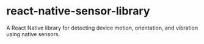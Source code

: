 # react-native-sensor-library
A React Native library for detecting device motion, orientation, and vibration using native sensors.
